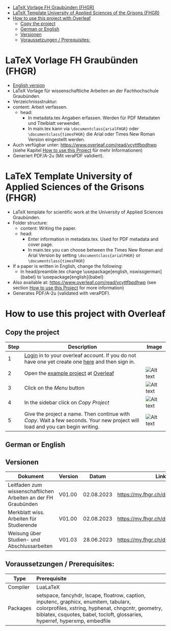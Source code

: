 - [LaTeX Vorlage FH Graubünden (FHGR)](#latex-vorlage-fh-graubünden-fhgr)
- [LaTeX Template University of Applied Sciences of the Grisons (FHGR)](#latex-template-university-of-applied-sciences-of-the-grisons-fhgr)
- [How to use this project with Overleaf](#how-to-use-this-project-with-overleaf)
  - [Copy the project](#copy-the-project)
  - [German or English](#german-or-english)
  - [Versionen](#versionen)
  - [Voraussetzungen / Prerequisites:](#voraussetzungen--prerequisites)

# LaTeX Vorlage FH Graubünden (FHGR)

- [English version](README.en.md)
- LaTeX Vorlage für wissenschaftliche Arbeiten an der Fachhochschule Graubünden.
- Verzeichnissstruktur:
- content: Arbeit verfassen.
  - head:
    - In metadata.tex Angaben erfassen. Werden für PDF Metadaten und Titelblatt verwendet.
    - In main.tex kann via `\documentclass{arialFHGR}` oder `\documentclass{timesFHGR}` die Arial oder Times New Roman Version eingestellt werden.
- Auch verfügbar unter: https://www.overleaf.com/read/vcyttfbpdhwp (siehe Kapitel [How to use this Project](#how-to-use-this-project) für mehr Informationen)
- Generiert PDF/A-2u (Mit veraPDF validiert).

# LaTeX Template University of Applied Sciences of the Grisons (FHGR)

- LaTeX template for scientific work at the University of Applied Sciences Graubünden.
- Folder structure:
  - content: Writing the paper.
  - head:
    - Enter information in metadata.tex. Used for PDF metadata and cover page.
    - In main.tex you can choose between the Times New Roman and Arial Version by setting `\documentclass{arialFHGR}` or `\documentclass{timesFHGR}`
- If a paper is written in English, change the following:
  - In head/preamble.tex change \usepackage[english, nswissgerman]{babel} to \usepackage[english]{babel}
- Also available at: https://www.overleaf.com/read/vcyttfbpdhwp (see section [How to use this Project](#how-to-use-this-project) for more information)
- Generates PDF/A-2u (validated with veraPDF).

# How to use this project with Overleaf

## Copy the project

| Step | Description                                                                                                                                                            | Image                    |
| ---- | ---------------------------------------------------------------------------------------------------------------------------------------------------------------------- | ------------------------ |
| 1    | [Login](https://www.overleaf.com/login) in to your overleaf account. If you do not have one yet create one [here](https://www.overleaf.com/register) and then sign in. |
| 2    | Open the [example project](https://www.overleaf.com/read/vcyttfbpdhwp) at [Overleaf](https://www.overleaf.com)                                                         | ![Alt text](image-4.png) |
| 3    | Click on the _Menu_ button                                                                                                                                             | ![Alt text](image-1.png) |
| 4    | In the sidebar click on _Copy Project_                                                                                                                                 | ![Alt text](image.png)   |
| 5    | Give the project a name. Then continue with *Copy*. Wait a few seconds. Your new project will load and you can begin writing.                                                                                                                                                | ![Alt text](image-2.png) 


## German or English


## Versionen

| Dokument                                                       | Version | Datum      | Link                              |
| -------------------------------------------------------------- | ------- | ---------- | --------------------------------- |
| Leitfaden zum wissenschaftlichen Arbeiten an der FH Graubünden | V01.00  | 02.08.2023 | https://my.fhgr.ch/download/18740 |
| Merkblatt wiss. Arbeiten für Studierende                       | V01.00  | 02.08.2023 | https://my.fhgr.ch/download/18742 |
| Weisung über Studien- und Abschlussarbeiten                    | V01.03  | 28.06.2023 | https://my.fhgr.ch/download/17597 |

## Voraussetzungen / Prerequisites:

| Type     | Prerequisite                                                                                                                                                                                                               |
| -------- | :------------------------------------------------------------------------------------------------------------------------------------------------------------------------------------------------------------------------- |
| Compiler | LuaLaTeX                                                                                                                                                                                                                   |
| Packages | setspace, fancyhdr, lscape, floatrow, caption, inputenc, graphicx, enumitem, tabularx, colorprofiles, xstring, hyphenat, chngcntr, geometry, biblatex, csquotes, babel, tocloft, glossaries, hyperref, hyperxmp, embedfile |
